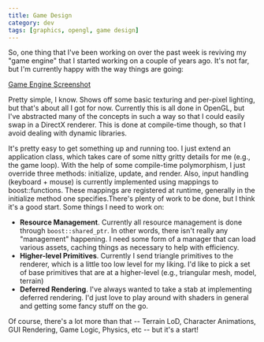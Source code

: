 ```yaml
---           
title: Game Design
category: dev
tags: [graphics, opengl, game design]
---
```


So, one thing that I've been working on over the past week is reviving my "game
engine" that I started working on a couple of years ago. It's not far, but I'm
currently happy with the way things are going:

[Game Engine Screenshot](http://webdocs.cs.ualberta.ca/~gedge/images/gameengine/2010_Feb_01.jpg)


Pretty simple, I know. Shows off some basic texturing and per-pixel lighting,
but that's about all I got for now. Currently this is all done in OpenGL, but
I've abstracted many of the concepts in such a way so that I could easily swap
in a DirectX renderer. This is done at compile-time though, so that I avoid
dealing with dynamic libraries.

It's pretty easy to get something up and running too. I just extend an
application class, which takes care of some nitty gritty details for me (e.g.,
the game loop). With the help of some compile-time polymorphism, I just
override three methods: initialize, update, and render. Also, input handling
(keyboard + mouse) is currently implemented using mappings to boost::functions.
These mappings are registered at runtime, generally in the initialize method
one specifies.There's plenty of work to be done, but I think it's a good start.
Some things I need to work on:

* __Resource Management__. Currently all resource management is done through
  `boost::shared_ptr`. In other words, there isn't really any "management"
  happening. I need some form of a manager that can load various assets,
  caching things as necessary to help with efficiency.
* __Higher-level Primitives__. Currently I send triangle primitives to the
  renderer, which is a little too low level for my liking. I'd like to pick a
  set of base primitives that are at a higher-level (e.g., triangular mesh,
  model, terrain)
* __Deferred Rendering__. I've always wanted to take a stab at implementing
  deferred rendering. I'd just love to play around with shaders in general and
  getting some fancy stuff on the go.

Of course, there's a lot more than that -- Terrain LoD, Character Animations,
GUI Rendering, Game Logic, Physics, etc -- but it's a start!
